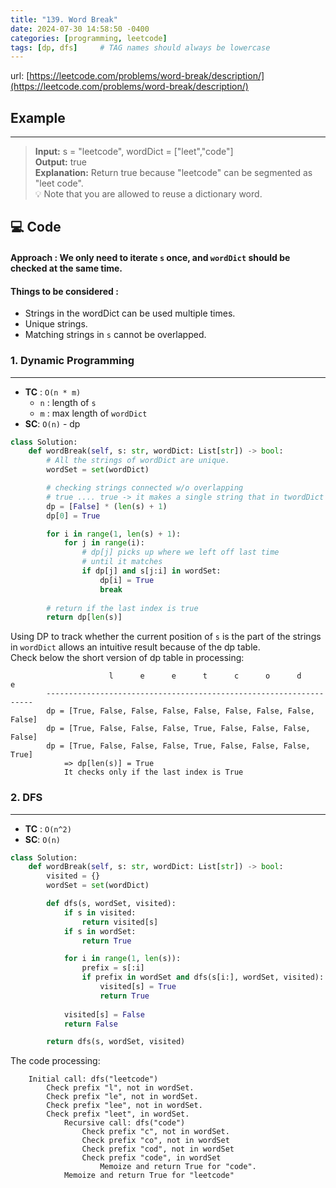 ```yaml
---
title: "139. Word Break"
date: 2024-07-30 14:58:50 -0400
categories: [programming, leetcode]
tags: [dp, dfs]     # TAG names should always be lowercase
---
```


url: [https://leetcode.com/problems/word-break/description/](https://leetcode.com/problems/word-break/description/)

## **Example**
---
> **Input:** s = "leetcode", wordDict = ["leet","code"]<br>
> **Output:** true <br>
> **Explanation:** Return true because "leetcode" can be segmented as "leet code".<br>💡 Note that you are allowed to reuse a dictionary word.

## **💻 Code**
#### **Approach** : We only need to iterate `s` once, and `wordDict` should be checked at the same time.
#### **Things to be considered** :
- Strings in the wordDict can be used multiple times.
- Unique strings.
- Matching strings in `s` cannot be overlapped.

### **1. Dynamic Programming** 
---
- **TC** : `O(n * m)`
    - `n` : length of `s`
    - `m` : max length of `wordDict`
- **SC**: `O(n)` - dp

```python
class Solution:
    def wordBreak(self, s: str, wordDict: List[str]) -> bool:
        # All the strings of wordDict are unique.
        wordSet = set(wordDict)

        # checking strings connected w/o overlapping
        # true .... true -> it makes a single string that in twordDict
        dp = [False] * (len(s) + 1)
        dp[0] = True 

        for i in range(1, len(s) + 1):
            for j in range(i):
                # dp[j] picks up where we left off last time
                # until it matches
                if dp[j] and s[j:i] in wordSet: 
                    dp[i] = True
                    break
        
        # return if the last index is true
        return dp[len(s)]
```
Using DP to track whether the current position of `s` is the part of the strings in `wordDict` allows an intuitive result because of the dp table. <br>
Check below the short version of dp table in processing:
```text
                      l      e      e      t      c      o      d      e
        -------------------------------------------------------------------
        dp = [True, False, False, False, False, False, False, False, False]
        dp = [True, False, False, False, True, False, False, False, False]
        dp = [True, False, False, False, True, False, False, False, True]
            => dp[len(s)] = True
            It checks only if the last index is True
```

### **2. DFS**
---
- **TC** : `O(n^2)`
- **SC**: `O(n)`
```python
class Solution:
    def wordBreak(self, s: str, wordDict: List[str]) -> bool:
        visited = {}
        wordSet = set(wordDict)

        def dfs(s, wordSet, visited):
            if s in visited:
                return visited[s]
            if s in wordSet:
                return True

            for i in range(1, len(s)):
                prefix = s[:i]
                if prefix in wordSet and dfs(s[i:], wordSet, visited):
                    visited[s] = True
                    return True
        
            visited[s] = False
            return False

        return dfs(s, wordSet, visited)
```
The code processing:
```text
    Initial call: dfs("leetcode")
        Check prefix "l", not in wordSet.
        Check prefix "le", not in wordSet.
        Check prefix "lee", not in wordSet.
        Check prefix "leet", in wordSet.
            Recursive call: dfs("code")
                Check prefix "c", not in wordSet.
                Check prefix "co", not in wordSet
                Check prefix "cod", not in wordSet
                Check prefix "code", in wordSet
                    Memoize and return True for "code".
            Memoize and return True for "leetcode"
```